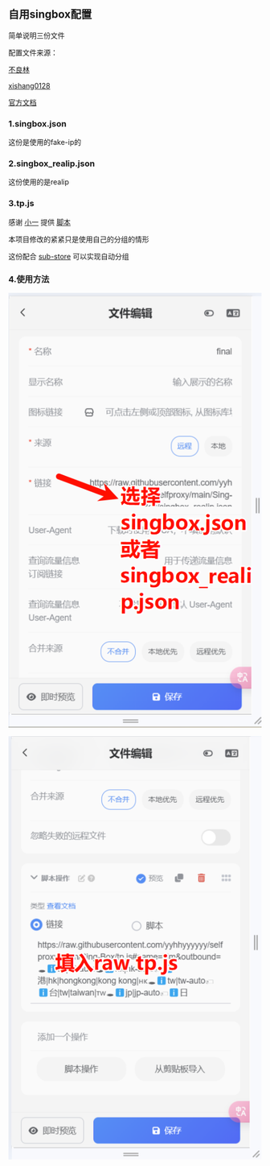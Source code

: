 ## 自用singbox配置
简单说明三份文件

配置文件来源：

[不良林](https://bulianglin.com/archives/singbox.html)

[xishang0128](https://github.com/xishang0128/sub-store-template/blob/main/sing-box-resolve.json)

[官方文档](https://sing-box.sagernet.org/zh)

### 1.singbox.json

这份是使用的fake-ip的

### 2.singbox_realip.json

这份使用的是realip

### 3.tp.js
感谢 [小一](https://github.com/xream) 提供 [脚本](https://github.com/xream/scripts/blob/main/surge/modules/sub-store-scripts/sing-box/template.js) 



本项目修改的紧紧只是使用自己的分组的情形

这份配合 [sub-store](https://github.com/sub-store-org/Sub-Store) 可以实现自动分组



### 4.使用方法

![alt text](./images/image.png)


![alt text](./images/image-1.png)